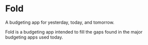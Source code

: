 # Fold
A budgeting app for yesterday, today, and tomorrow.


Fold is a budgeting app intended to fill the gaps found in the major budgeting apps used today.
